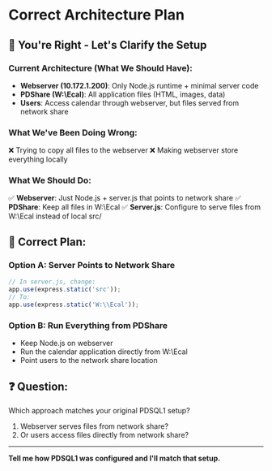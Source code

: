 # Correct Architecture Plan

## 🎯 You're Right - Let's Clarify the Setup

### Current Architecture (What We Should Have):
- **Webserver (10.172.1.200)**: Only Node.js runtime + minimal server code
- **PDShare (W:\Ecal)**: All application files (HTML, images, data)
- **Users**: Access calendar through webserver, but files served from network share

### What We've Been Doing Wrong:
❌ Trying to copy all files to the webserver
❌ Making webserver store everything locally

### What We Should Do:
✅ **Webserver**: Just Node.js + server.js that points to network share
✅ **PDShare**: Keep all files in W:\Ecal
✅ **Server.js**: Configure to serve files from W:\Ecal instead of local src/

## 🔧 Correct Plan:

### Option A: Server Points to Network Share
```javascript
// In server.js, change:
app.use(express.static('src')); 
// To:
app.use(express.static('W:\\Ecal')); 
```

### Option B: Run Everything from PDShare
- Keep Node.js on webserver
- Run the calendar application directly from W:\Ecal
- Point users to the network share location

## ❓ Question:
Which approach matches your original PDSQL1 setup?
1. Webserver serves files from network share?
2. Or users access files directly from network share?

---
**Tell me how PDSQL1 was configured and I'll match that setup.**